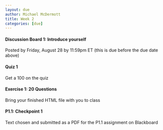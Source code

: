 ```yaml
---
layout: due
author: Michael McDermott
title: Week 2
categories: [due]
---
```


#### Discussion Board 1: Introduce yourself

Posted by <span class="due">Friday, August 28 by 11:59pm ET</span> (this is due before the due date above)

#### Quiz 1

Get a 100 on the quiz

#### Exercise 1: 20 Questions

Bring your finished HTML file with you to class

#### P1.1: Checkpoint 1

Text chosen and submitted as a PDF for the P1.1 assignment on Blackboard
